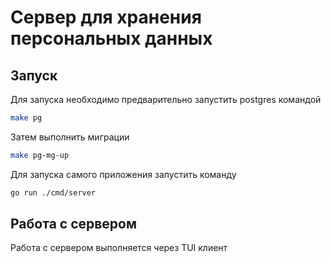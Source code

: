 # Сервер для хранения персональных данных

## Запуск

Для запуска необходимо предварительно запустить postgres командой

```bash
make pg
```

Затем выполнить миграции

```bash
make pg-mg-up
```

Для запуска самого приложения запустить команду

```bash
go run ./cmd/server
```

## Работа с сервером

Работа с сервером выполняется через TUI клиент
